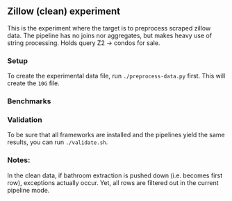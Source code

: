 ## Zillow (clean) experiment
This is the experiment where the target is to preprocess scraped zillow data. The pipeline has no joins nor aggregates, but makes heavy use of string processing. Holds query Z2 -> condos for sale.

### Setup
To create the experimental data file, run `./preprocess-data.py` first. This will create the `10G` file.

### Benchmarks

### Validation
To be sure that all frameworks are installed and the pipelines yield the same results, you can run `./validate.sh`.


### Notes:
In the clean data, if bathroom extraction is pushed down (i.e. becomes first row), exceptions actually occur. Yet, all rows are filtered out in the current pipeline mode.